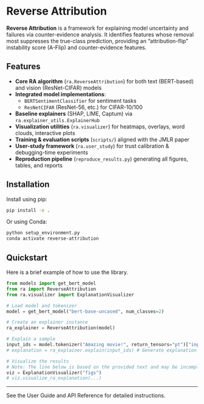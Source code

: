 # Reverse Attribution

**Reverse Attribution** is a framework for explaining model uncertainty and failures via counter-evidence analysis. It identifies features whose removal most suppresses the true-class prediction, providing an “attribution-flip” instability score (A-Flip) and counter-evidence features.

## Features

-   **Core RA algorithm** (`ra.ReverseAttribution`) for both text (BERT-based) and vision (ResNet-CIFAR) models
-   **Integrated model implementations**:
    -   `BERTSentimentClassifier` for sentiment tasks
    -   `ResNetCIFAR` (ResNet-56, etc.) for CIFAR-10/100
-   **Baseline explainers** (SHAP, LIME, Captum) via `ra.explainer_utils.ExplainerHub`
-   **Visualization utilities** (`ra.visualizer`) for heatmaps, overlays, word clouds, interactive plots
-   **Training & evaluation scripts** (`scripts/`) aligned with the JMLR paper
-   **User-study framework** (`ra.user_study`) for trust calibration & debugging-time experiments
-   **Reproduction pipeline** (`reproduce_results.py`) generating all figures, tables, and reports

## Installation

Install using pip:

```bash
pip install -e .
```

Or using Conda:

```bash
python setup_environment.py
conda activate reverse-attribution
```

## Quickstart

Here is a brief example of how to use the library.

```python
from models import get_bert_model
from ra import ReverseAttribution
from ra.visualizer import ExplanationVisualizer

# Load model and tokenizer
model = get_bert_model("bert-base-uncased", num_classes=2)

# Create an explainer instance
ra_explainer = ReverseAttribution(model)

# Explain a sample
input_ids = model.tokenizer("Amazing movie!", return_tensors="pt")["input_ids"]
# explanation = ra_explainer.explain(input_ids) # Generate explanation

# Visualize the results
# Note: The line below is based on the provided text and may be incomplete.
viz = ExplanationVisualizer("figs")
# viz.visualize_ra_explanation(...) 
```

---

See the User Guide and API Reference for detailed instructions.
